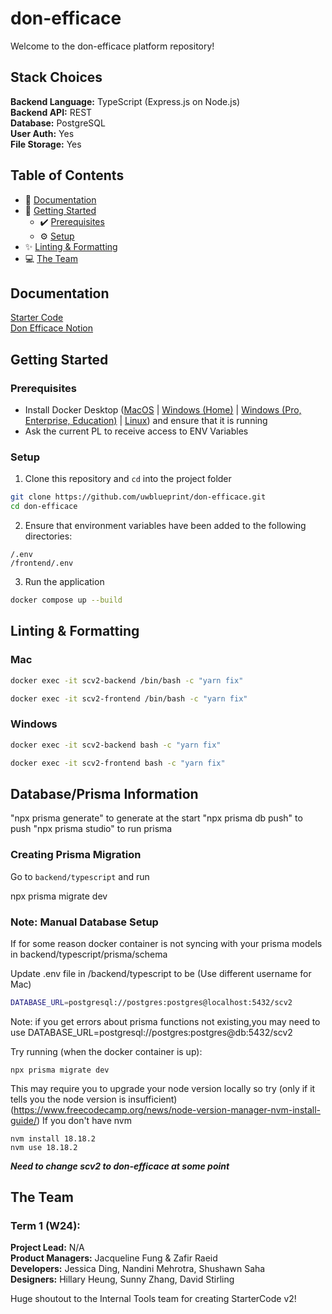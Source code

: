 # don-efficace

Welcome to the don-efficace platform repository!

## Stack Choices
**Backend Language:** TypeScript (Express.js on Node.js)<br>
**Backend API:** REST<br>
**Database:** PostgreSQL<br>
**User Auth:** Yes<br>
**File Storage:** Yes<br>

## Table of Contents
* 📝 [Documentation](#documentation)
* 👷 [Getting Started](#getting-started)
  * ✔️ [Prerequisites](#prerequisites)
  * ⚙️ [Setup](#setup)
* ✨ [Linting & Formatting](#linting--formatting)
* 💻 [The Team](#the-team)

## Documentation

[Starter Code](https://uwblueprint.github.io/starter-code-v2)</br>
[Don Efficace Notion](https://www.notion.so/uwblueprintexecs/Engineering-bd1b37e6e8b64f6ca496a0cedfa76cdb)

## Getting Started

### Prerequisites

* Install Docker Desktop ([MacOS](https://docs.docker.com/docker-for-mac/install/) | [Windows (Home)](https://docs.docker.com/docker-for-windows/install-windows-home/) | [Windows (Pro, Enterprise, Education)](https://docs.docker.com/docker-for-windows/install/) | [Linux](https://docs.docker.com/engine/install/#server)) and ensure that it is running
* Ask the current PL to receive access to ENV Variables

### Setup

1. Clone this repository and `cd` into the project folder
```bash
git clone https://github.com/uwblueprint/don-efficace.git
cd don-efficace
```
2. Ensure that environment variables have been added to the following directories:
```
/.env
/frontend/.env
```
3. Run the application
```bash
docker compose up --build
```

## Linting & Formatting
### Mac
```bash
docker exec -it scv2-backend /bin/bash -c "yarn fix"
```
```bash
docker exec -it scv2-frontend /bin/bash -c "yarn fix"
```


### Windows
```bash
docker exec -it scv2-backend bash -c "yarn fix"
```
```bash
docker exec -it scv2-frontend bash -c "yarn fix"
```

## Database/Prisma Information
"npx prisma generate" to generate at the start
"npx prisma db push" to push
"npx prisma studio" to run prisma

### Creating Prisma Migration

Go to `backend/typescript` and run

npx prisma migrate dev

### Note: Manual Database Setup

If for some reason docker container is not syncing with your prisma models in backend/typescript/prisma/schema

Update .env file in /backend/typescript to be
(Use different username for Mac)

```bash
DATABASE_URL=postgresql://postgres:postgres@localhost:5432/scv2
```
Note: if you get errors about prisma functions not existing,you may need to use DATABASE_URL=postgresql://postgres:postgres@db:5432/scv2

Try running (when the docker container is up):

```
npx prisma migrate dev
```

This may require you to upgrade your node version locally so try (only if it tells you the node version is insufficient)
(https://www.freecodecamp.org/news/node-version-manager-nvm-install-guide/) If you don't have nvm

```
nvm install 18.18.2
nvm use 18.18.2
```

***Need to change scv2 to don-efficace at some point***

## The Team
### Term 1 (W24):
**Project Lead:** N/A<br>
**Product Managers:** Jacqueline Fung & Zafir Raeid<br>
**Developers:** Jessica Ding, Nandini Mehrotra, Shushawn Saha<br>
**Designers:** Hillary Heung, Sunny Zhang, David Stirling<br>

Huge shoutout to the Internal Tools team for creating StarterCode v2!<br>